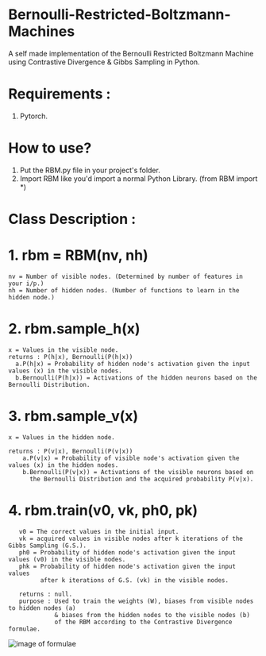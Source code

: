 # Bernoulli-Restricted-Boltzmann-Machines
A self made implementation of the Bernoulli Restricted Boltzmann Machine using Contrastive Divergence & Gibbs Sampling in Python.

# Requirements : 
1. Pytorch.

# How to use?
1. Put the RBM.py file in your project's folder.
2. Import RBM like you'd import a normal Python Library. (from RBM import *)

# Class Description : 
  # 1. rbm = RBM(nv, nh)
    nv = Number of visible nodes. (Determined by number of features in your i/p.)
    nh = Number of hidden nodes. (Number of functions to learn in the hidden node.)
  # 2. rbm.sample_h(x)
    x = Values in the visible node.
    returns : P(h|x), Bernoulli(P(h|x))
      a.P(h|x) = Probability of hidden node's activation given the input values (x) in the visible nodes.
      b.Bernoulli(P(h|x)) = Activations of the hidden neurons based on the Bernoulli Distribution.
  # 3. rbm.sample_v(x)
    x = Values in the hidden node.
    
    returns : P(v|x), Bernoulli(P(v|x))
        a.P(v|x) = Probability of visible node's activation given the values (x) in the hidden nodes.
        b.Bernoulli(P(v|x)) = Activations of the visible neurons based on 
          the Bernoulli Distribution and the acquired probability P(v|x).
  # 4. rbm.train(v0, vk, ph0, pk)
       v0 = The correct values in the initial input.
       vk = acquired values in visible nodes after k iterations of the Gibbs Sampling (G.S.).
       ph0 = Probability of hidden node's activation given the input values (v0) in the visible nodes.
       phk = Probability of hidden node's activation given the input values 
             after k iterations of G.S. (vk) in the visible nodes.
    
       returns : null.
       purpose : Used to train the weights (W), biases from visible nodes to hidden nodes (a) 
                 & biases from the hidden nodes to the visible nodes (b) 
                 of the RBM according to the Contrastive Divergence formulae.
   ![image of formulae](http://deeplearning.net/tutorial/_images/math/aaf04e6e2c43def4c009e913bff8a44a6baffa65.png)
        
        
 

